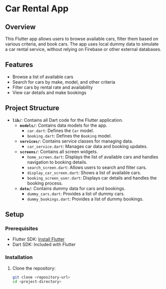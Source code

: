 # Car Rental App

## Overview

This Flutter app allows users to browse available cars, filter them based on various criteria, and book cars. The app uses local dummy data to simulate a car rental service, without relying on Firebase or other external databases.

## Features

- Browse a list of available cars
- Search for cars by make, model, and other criteria
- Filter cars by rental rate and availability
- View car details and make bookings

## Project Structure

- **`lib/`**: Contains all Dart code for the Flutter application.
  - **`models/`**: Contains data models for the app.
    - `car.dart`: Defines the `Car` model.
    - `booking.dart`: Defines the `Booking` model.
  - **`services/`**: Contains service classes for managing data.
    - `car_service.dart`: Manages car data and booking updates.
  - **`screens/`**: Contains all screen widgets.
    - `home_screen.dart`: Displays the list of available cars and handles navigation to booking details.
    - `search_screen.dart`: Allows users to search and filter cars.
    - `display_car_screen.dart`: Shows a list of available cars.
    - `booking_screen_user.dart`: Displays car details and handles the booking process.
  - **`data/`**: Contains dummy data for cars and bookings.
    - `dummy_cars.dart`: Provides a list of dummy cars.
    - `dummy_bookings.dart`: Provides a list of dummy bookings.

## Setup

### Prerequisites

- Flutter SDK: [Install Flutter](https://flutter.dev/docs/get-started/install)
- Dart SDK: Included with Flutter

### Installation

1. Clone the repository:

   ```sh
   git clone <repository-url>
   cd <project-directory>
